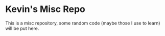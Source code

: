 # Kevin's Misc Repo
This is a misc repository, some random code (maybe those I use to learn) will be put here.
